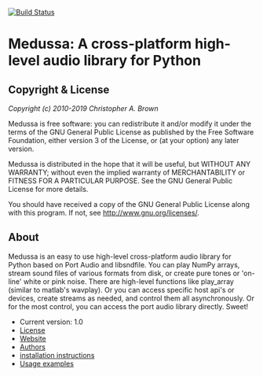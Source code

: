[![Build Status](https://travis-ci.org/psylab16/medussa.svg?branch=master)](https://travis-ci.org/psylab16/medussa)

# Medussa: A cross-platform high-level audio library for Python

## Copyright & License

*Copyright (c) 2010-2019 Christopher A. Brown*

Medussa is free software: you can redistribute it and/or modify
it under the terms of the GNU General Public License as published by
the Free Software Foundation, either version 3 of the License, or
(at your option) any later version.

Medussa is distributed in the hope that it will be useful,
but WITHOUT ANY WARRANTY; without even the implied warranty of
MERCHANTABILITY or FITNESS FOR A PARTICULAR PURPOSE.  See the
GNU General Public License for more details.

You should have received a copy of the GNU General Public License
along with this program.  If not, see http://www.gnu.org/licenses/.

## About

Medussa is an easy to use high-level cross-platform audio library for Python
based on Port Audio and libsndfile. You can play NumPy arrays, stream sound
files of various formats from disk, or create pure tones or 'on-line' white
or pink noise. There are high-level functions like play_array (similar to
matlab's wavplay). Or you can access specific host api's or devices, create
streams as needed, and control them all asynchronously. Or for the most
control, you can access the port audio library directly. Sweet!

- Current version: 1.0
- [License](COPYING.md)
- [Website](https://github.com/cbrown1/medussa)
- [Authors](AUTHORS.md)
- [installation instructions](INSTALL.md)
- [Usage examples](USAGE.md)
